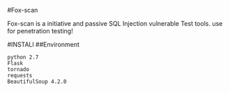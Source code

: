 #Fox-scan

Fox-scan is a initiative and passive SQL Injection vulnerable Test tools.
use for penetration testing!

#INSTALl
##Environment
```
python 2.7 
Flask
tornado
requests
BeautifulSoup 4.2.0
```


